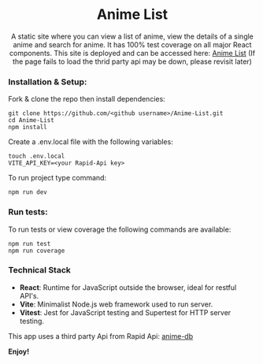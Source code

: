 <h1 align="center">
    Anime List
</h1>

<p align="center">
    A static site where you can view a list of anime, view the details of a single anime and search for anime. It has 100% test coverage on all major React components. This site is deployed and can be accessed here: <a href="https://anime-list-vdy4.onrender.com/" target="_blank">Anime List</a> (If the page fails to load the thrid party api may be down, please revisit later) 
</p>

### Installation & Setup:

Fork & clone the repo then install dependencies:

```
git clone https://github.com/<github username>/Anime-List.git
cd Anime-List
npm install
```

Create a .env.local file with the following variables:

```
touch .env.local
VITE_API_KEY=<your Rapid-Api key>
```

To run project type command:

```
npm run dev
```

### Run tests:

To run tests or view coverage the following commands are available:

```
npm run test
npm run coverage
```

### Technical Stack

- **React**: Runtime for JavaScript outside the browser, ideal for restful API's.
- **Vite**: Minimalist Node.js web framework used to run server.
- **Vitest**: Jest for JavaScript testing and Supertest for HTTP server testing.

This app uses a third party Api from Rapid Api: [anime-db](https://rapidapi.com/brian.rofiq/api/anime-db)

**Enjoy!**
